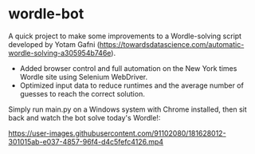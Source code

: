 # wordle-bot

A quick project to make some improvements to a Wordle-solving script developed by Yotam Gafni (https://towardsdatascience.com/automatic-wordle-solving-a305954b746e).

- Added browser control and full automation on the New York times Wordle site using Selenium WebDriver. 
- Optimized input data to reduce runtimes and the average number of guesses to reach the correct solution. 

Simply run main.py on a Windows system with Chrome installed, then sit back and watch the bot solve today's Wordle!: 

https://user-images.githubusercontent.com/91102080/181628012-301015ab-e037-4857-96f4-d4c5fefc4126.mp4

